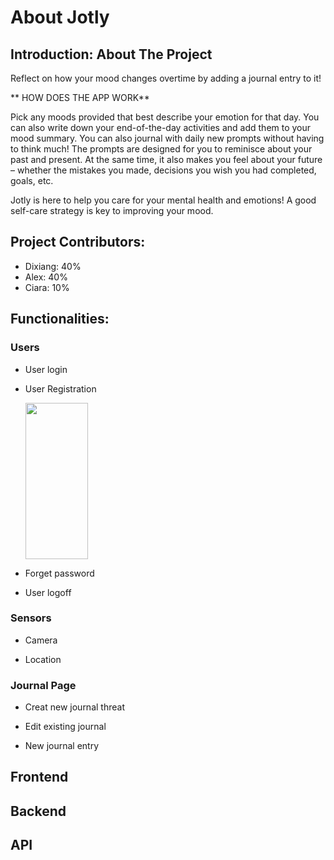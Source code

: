 # About Jotly

## Introduction: About The Project

Reflect on how your mood changes overtime by adding a journal entry to it! 

** HOW DOES THE APP WORK** 

Pick any moods provided that best describe your emotion for that day. You can also write down your end-of-the-day activities and add them to your mood summary. You can also journal with daily new prompts without having to think much! The prompts are designed for you to reminisce about your past and present. At the same time, it also makes you feel about your future – whether the mistakes you made, decisions you wish you had completed, goals, etc.

Jotly is here to help you care for your mental health and emotions! A good self-care strategy is key to improving your mood.

## Project Contributors:

- Dixiang: 40%
- Alex: 40%
- Ciara: 10%

## Functionalities:

### Users

- User login

- User Registration
    
    <img src="https://drive.google.com/file/d/10m9qxwOjbZxO0X1ulxrOonfTh4c9NcFr/view?usp=share_link" width="100" height="250">

- Forget password

- User logoff 


### Sensors

- Camera

- Location

### Journal Page

- Creat new journal threat

- Edit existing journal

- New journal entry

## Frontend

## Backend

## API
